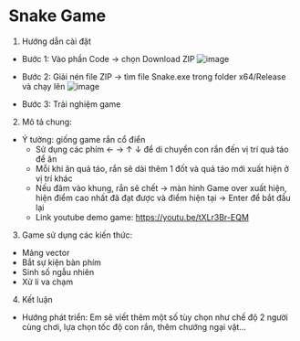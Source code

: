 # Snake Game 
1. Hướng dẫn cài đặt
  - Bước 1: Vào phần Code -> chọn Download ZIP
  ![image](https://user-images.githubusercontent.com/100121918/170411891-89d1bd72-830e-45a8-963d-9d2b3df0222d.png)
  - Bước 2: Giải nén file ZIP -> tìm file Snake.exe trong folder x64/Release và chạy lên ![image](https://user-images.githubusercontent.com/100121918/170807682-8647dc0b-d230-4814-a567-ba2671ba71f0.png)

  - Bước 3: Trải nghiệm game

2. Mô tả chung:
- Ý tưởng: giống game rắn cổ điển 
  + Sử dụng các phím  ← → ↑ ↓ để di chuyển con rắn đến vị trí quả táo để ăn 
  + Mỗi khi ăn quả táo, rắn sẽ dài thêm 1 đốt và quả táo mới xuất hiện ở vị trí khác
  + Nếu đâm vào khung, rắn sẽ chết -> màn hình Game over xuất hiện, hiện điểm cao nhất đã đạt được và điểm hiện tại -> Enter để bắt đầu lại 
  + Link youtube demo game: https://youtu.be/tXLr3Br-EQM
3. Game sử dụng các kiến thức:
  + Mảng vector
  + Bắt sự kiện bàn phím
  + Sinh số ngẫu nhiên  
  + Xử lí va chạm
 4. Kết luận
  + Hướng phát triển: Em sẽ viết thêm một số tùy chọn như chế độ 2 người cùng chơi, lựa chọn tốc độ con rắn, thêm chướng ngại vật...
  
